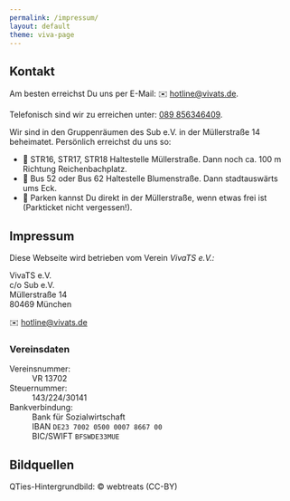```yaml
---
permalink: /impressum/
layout: default
theme: viva-page
---
```


## Kontakt

Am besten erreichst Du uns per E-Mail: ✉️ <a href="mailto:hotline@vivats.de">hotline@vivats.de</a>.

Telefonisch sind wir zu erreichen unter: <a href="tel:+89856346409">089 856346409</a>.

Wir sind in den Gruppenräumen des Sub e.V. in der Müllerstraße 14 beheimatet.
Persönlich erreichst du uns so:

* 🚋 STR16, STR17, STR18 Haltestelle Müllerstraße. Dann noch ca. 100 m Richtung Reichenbachplatz.
* 🚌 Bus 52 oder Bus 62 Haltestelle Blumenstraße. Dann stadtauswärts ums Eck.
* 🚗 Parken kannst Du direkt in der Müllerstraße, wenn etwas frei ist (Parkticket nicht vergessen!).


## Impressum

Diese Webseite wird betrieben vom Verein _VivaTS e.V.:_

VivaTS e.V.<br>
c/o Sub e.V.<br>
Müllerstraße 14<br>
80469 München

✉️ hotline@vivats.de<br>

### Vereinsdaten

<dl>
  <dt>Vereinsnummer:</dt>
  <dd>VR 13702</dd>
  <dt>Steuernummer:</dt>
  <dd>143/224/30141</dd>
  <dt>Bankverbindung:</dt>
  <dd>Bank für Sozialwirtschaft<br>IBAN <code>DE23 7002 0500 0007 8667 00</code> <br> BIC/SWIFT <code>BFSWDE33MUE</code></dd>
</dl>

## Bildquellen

QTies-Hintergrundbild: &copy; webtreats (CC-BY)
